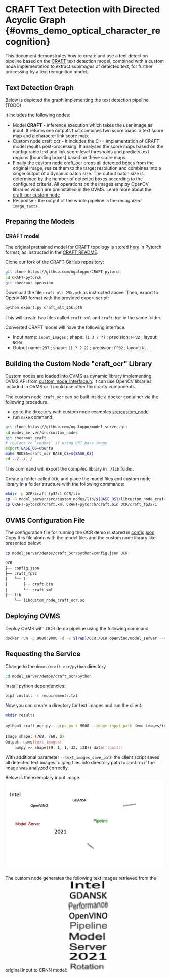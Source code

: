 #  CRAFT Text Detection with Directed Acyclic Graph {#ovms_demo_optical_character_recognition}

This document demonstrates how to create and use a text detection pipeline based on the
[CRAFT](https://github.com/clovaai/CRAFT-pytorch) text detection model, combined with a custom node implementation to extract subimages of detected text, for further processing by a text recognition model.

## Text Detection Graph

Below is depicted the graph implementing the text detection pipeline (TODO)


It includes the following nodes:

- Model **CRAFT** - inference execution which takes the user image as input. It
  returns one outputs that combines two score maps: a text score map and a
  character link score map. 
- Custom node craft_ocr - it includes the C++ implementation of CRAFT model
  results post-processing. It analyses the score maps based on the configurable
  text and link score level thresholds and predicts text regions (bounding
  boxes) based on these score maps. 
- Finally the custom node craft_ocr crops all detected boxes
  from the original image, resize them to the target resolution and combines
  into a single output of a dynamic batch size. The output batch size is
  determined by the number of detected boxes according to the configured
  criteria. All operations on the images employ OpenCV libraries which are
  preinstalled in the OVMS. Learn more about the [craft_ocr custom
  node](src/custom_nodes/craft_ocr)
- Response - the output of the whole pipeline is the recognized `image_texts`.

## Preparing the Models

### CRAFT model

The original pretrained model for CRAFT topology is stored [here](https://drive.google.com/open?id=1Jk4eGD7crsqCCg9C9VjCLkMN3ze8kutZ) in Pytorch format, as instructed in the [CRAFT README](https://github.com/clovaai/CRAFT-pytorch/blob/master/README.md).

Clone our fork of the CRAFT GitHub repository:

```bash
git clone https://github.com/ngaloppo/CRAFT-pytorch
cd CRAFT-pytorch
git checkout openvino
```

Download the file `craft_mlt_25k.pth` as instructed above. Then, export to
OpenVINO format with the provided export script:

```bash
python export.py craft_mlt_25k.pth
```
This will create two files called `craft.xml` and `craft.bin` in the same folder. 

Converted CRAFT model will have the following interface:
- Input name: `input_images` ; shape: `[1 3 ? ?]` ; precision: `FP32` ; layout: `NCHW`
- Output name: `297` ; shape: `[1 ? ? 2]` ; precision: `FP32` ; layout: `N...`


## Building the Custom Node "craft_ocr" Library 

Custom nodes are loaded into OVMS as dynamic library implementing OVMS API from [custom_node_interface.h](https://github.com/openvinotoolkit/model_server/blob/releases/2022/1/src/custom_node_interface.h).
It can use OpenCV libraries included in OVMS or it could use other thirdparty components.

The custom node `craft_ocr` can be built inside a docker container via the following procedure:
- go to the directory with custom node examples [src/custom_node](src/custom_nodes)
- run `make` command:

```bash
git clone https://github.com/ngaloppo/model_server.git
cd model_server/src/custom_nodes
git checkout craft
# replace to 'redhat` if using UBI base image
export BASE_OS=ubuntu
make NODES=craft_ocr BASE_OS=${BASE_OS}
cd ../../../
```

This command will export the compiled library in `./lib` folder.

Create a folder called `OCR`, and place the model files and custom node library in a folder structure with the following commands:

```bash
mkdir -p OCR/craft_fp32/1 OCR/lib
cp -R model_server/src/custom_nodes/lib/${BASE_OS}/libcustom_node_craft_ocr.so OCR/lib/
cp CRAFT-pytorch/craft.xml CRAFT-pytorch/craft.bin OCR/craft_fp32/1
```

## OVMS Configuration File

The configuration file for running the OCR demo is stored in [config.json](config.json)
Copy this file along with the model files and the custom node library like presented below:
```bash
cp model_server/demos/craft_ocr/python/config.json OCR
```
```bash
OCR
├── config.json
├── craft_fp32
│   └── 1
│       ├── craft.bin
│       └── craft.xml
├── lib
    └── libcustom_node_craft_ocr.so
```

## Deploying OVMS

Deploy OVMS with OCR demo pipeline using the following command:

```bash
docker run -p 9000:9000 -d -v ${PWD}/OCR:/OCR openvino/model_server --config_path /OCR/config.json --port 9000
```

## Requesting the Service

Change to the `demos/craft_ocr/python` directory
```bash
cd model_server/demos/craft_ocr/python
```

Install python dependencies:
```bash
pip3 install -r requirements.txt
``` 

Now you can create a directory for text images and run the client:

```bash
mkdir results

python3 craft_ocr.py --grpc_port 9000 --image_input_path demo_images/input.jpg --pipeline_name detect_text_images --text_images_output_name text_images --text_images_save_path ./results/ --image_layout NCHW --image_size 768

Image shape: (768, 768, 3)
Output: name[text_images]
    numpy => shape[(9, 1, 1, 32, 128)] data[float32]
```

With additional parameter `--text_images_save_path` the client script saves all detected text images to jpeg files into directory path to confirm if the image was analyzed correctly.

Below is the exemplary input image.
![image](demo_images/input.jpg)

The custom node generates the following text images retrieved from the original input to CRNN model:
![image](craft_table.jpg)

